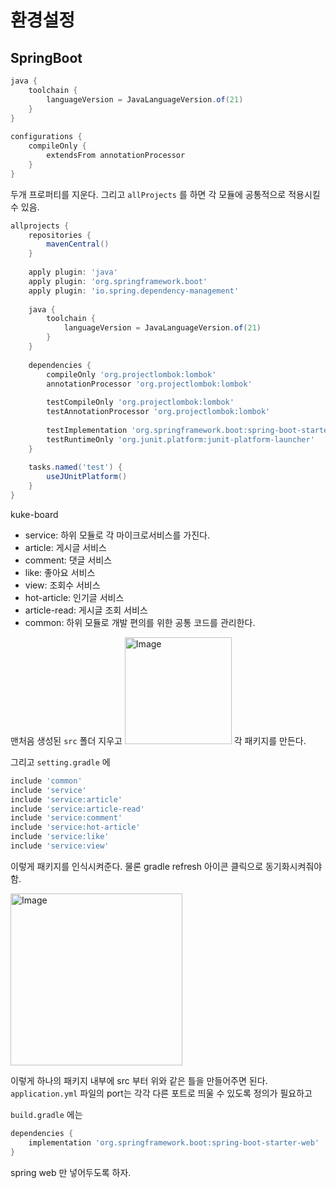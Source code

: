 # 환경설정

## SpringBoot

```gradle
java {  
    toolchain {  
        languageVersion = JavaLanguageVersion.of(21)  
    }  
}  
  
configurations {  
    compileOnly {  
        extendsFrom annotationProcessor  
    }  
}
```

두개 프로퍼티를 지운다. 그리고 `allProjects` 를 하면 각 모듈에 공통적으로 적용시킬 수 있음.

```gradle
allprojects {  
    repositories {  
        mavenCentral()  
    }
      
	apply plugin: 'java'  
	apply plugin: 'org.springframework.boot'  
	apply plugin: 'io.spring.dependency-management'  
	  
	java {  
	    toolchain {  
	        languageVersion = JavaLanguageVersion.of(21)  
	    }  
	}
  
    dependencies {  
        compileOnly 'org.projectlombok:lombok'  
        annotationProcessor 'org.projectlombok:lombok'  
        
	    testCompileOnly 'org.projectlombok:lombok'  
		testAnnotationProcessor 'org.projectlombok:lombok'
        
        testImplementation 'org.springframework.boot:spring-boot-starter-test'  
        testRuntimeOnly 'org.junit.platform:junit-platform-launcher'  
    }  
  
    tasks.named('test') {  
        useJUnitPlatform()  
    }  
}
```

kuke-board
- service: 하위 모듈로 각 마이크로서비스를 가진다.
- article: 게시글 서비스
- comment: 댓글 서비스
- like: 좋아요 서비스
- view: 조회수 서비스
- hot-article: 인기글 서비스
- article-read: 게시글 조회 서비스
- common: 하위 모듈로 개발 편의를 위한 공통 코드를 관리한다.

맨처음 생성된 `src` 폴더 지우고
<img width="171" alt="Image" src="https://github.com/user-attachments/assets/6fd49846-8415-4ab5-95cc-46255274c39a" />
각 패키지를 만든다.

그리고 `setting.gradle` 에

```gradle
include 'common'  
include 'service'  
include 'service:article'  
include 'service:article-read'  
include 'service:comment'  
include 'service:hot-article'  
include 'service:like'  
include 'service:view'
```

이렇게 패키지를 인식시켜준다. 물론 gradle refresh 아이콘 클릭으로 동기화시켜줘야 함.

<img width="275" alt="Image" src="https://github.com/user-attachments/assets/9614431a-3753-4c63-860c-d502753530ca" />

이렇게 하나의 패키지 내부에 src 부터 위와 같은 틀을 만들어주면 된다. `application.yml` 파일의 port는 각각 다른 포트로 띄울 수 있도록 정의가 필요하고

`build.gradle` 에는

```gradle
dependencies {  
    implementation 'org.springframework.boot:spring-boot-starter-web'  
}
```

spring web 만 넣어두도록 하자.
